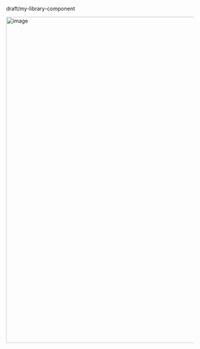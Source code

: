 draft/my-library-component

<img width="1251" height="876" alt="image" src="https://github.com/user-attachments/assets/f19c86c7-383d-4517-afb3-8f16a1e8914d" />
